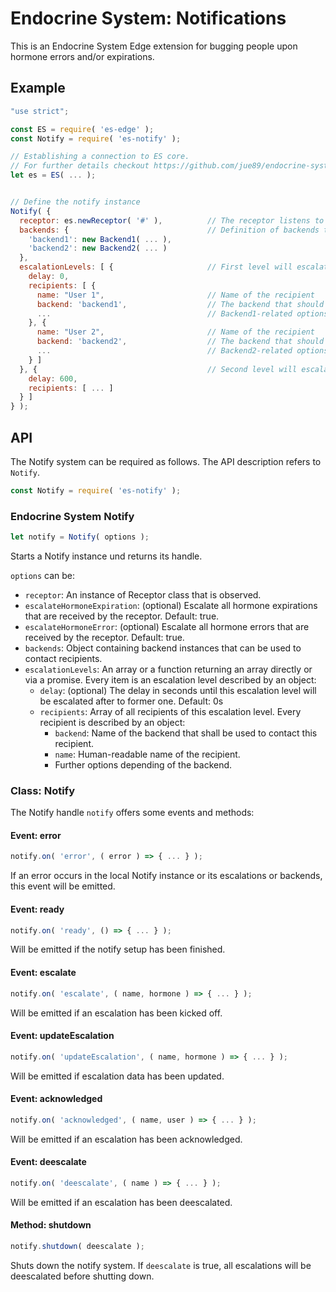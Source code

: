 # Endocrine System: Notifications

This is an Endocrine System Edge extension for bugging people upon hormone errors and/or expirations.


## Example

``` javascript
"use strict";

const ES = require( 'es-edge' );
const Notify = require( 'es-notify' );

// Establishing a connection to ES core.
// For further details checkout https://github.com/jue89/endocrine-system-edge/blob/master/README.md
let es = ES( ... );


// Define the notify instance
Notify( {
  receptor: es.newReceptor( '#' ),          // The receptor listens to all hormones
  backends: {                               // Definition of backends that will be used to get into touch with the recipients
    'backend1': new Backend1( ... ),
    'backend2': new Backend2( ... )
  },
  escalationLevels: [ {                     // First level will escalate immediately if an error occurs
    delay: 0,
    recipients: [ {
      name: "User 1",                       // Name of the recipient
      backend: 'backend1',                  // The backend that should be used to contact to recipient
      ...                                   // Backend1-related options ...
    }, {
      name: "User 2",                       // Name of the recipient
      backend: 'backend2',                  // The backend that should be used to contact to recipient
      ...                                   // Backend2-related options ...
    } ]
  }, {                                      // Second level will escalate 10min (600s) after the first one
    delay: 600,
    recipients: [ ... ]
  } ]
} );
```

## API

The Notify system can be required as follows. The API description refers to ```Notify```.
``` javascript
const Notify = require( 'es-notify' );
```

### Endocrine System Notify

``` javascript
let notify = Notify( options );
```

Starts a Notify instance und returns its handle.

```options``` can be:
 * ```receptor```: An instance of Receptor class that is observed.
 * ```escalateHormoneExpiration```: (optional) Escalate all hormone expirations that are received by the receptor. Default: true.
 * ```escalateHormoneError```: (optional) Escalate all hormone errors that are received by the receptor. Default: true.
 * ```backends```: Object containing backend instances that can be used to contact recipients.
 * ```escalationLevels```: An array or a function returning an array directly or via a promise. Every item is an escalation level described by an object:
   * ```delay```: (optional) The delay in seconds until this escalation level will be escalated after to former one. Default: 0s
   * ```recipients```: Array of all recipients of this escalation level. Every recipient is described by an object:
     * ```backend```: Name of the backend that shall be used to contact this recipient.
     * ```name```: Human-readable name of the recipient.
     * Further options depending of the backend.

### Class: Notify

The Notify handle ```notify``` offers some events and methods:


#### Event: error

``` javascript
notify.on( 'error', ( error ) => { ... } );
```

If an error occurs in the local Notify instance or its escalations or backends, this event will be emitted.


#### Event: ready

``` javascript
notify.on( 'ready', () => { ... } );
```

Will be emitted if the notify setup has been finished.


#### Event: escalate

``` javascript
notify.on( 'escalate', ( name, hormone ) => { ... } );
```

Will be emitted if an escalation has been kicked off.


#### Event: updateEscalation

``` javascript
notify.on( 'updateEscalation', ( name, hormone ) => { ... } );
```

Will be emitted if escalation data has been updated.


#### Event: acknowledged

``` javascript
notify.on( 'acknowledged', ( name, user ) => { ... } );
```

Will be emitted if an escalation has been acknowledged.


#### Event: deescalate

``` javascript
notify.on( 'deescalate', ( name ) => { ... } );
```

Will be emitted if an escalation has been deescalated.


#### Method: shutdown

``` javascript
notify.shutdown( deescalate );
```

Shuts down the notify system. If ```deescalate``` is true, all escalations will be deescalated before shutting down.
